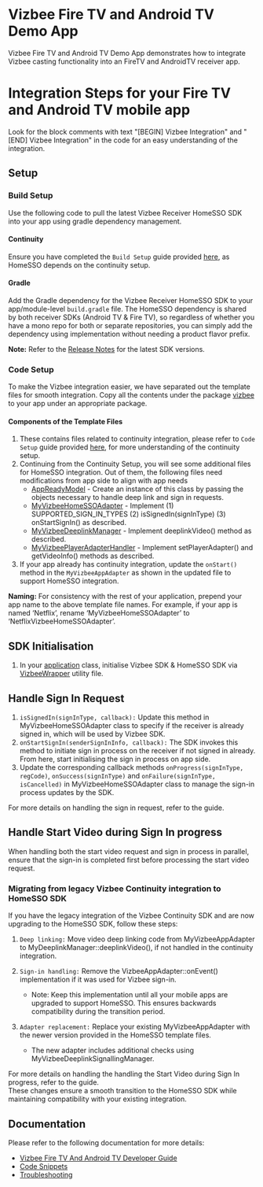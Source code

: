 # Vizbee Fire TV and Android TV Demo App
Vizbee Fire TV and Android TV Demo App demonstrates how to integrate Vizbee casting functionality into an FireTV and AndroidTV receiver app.

# Integration Steps for your Fire TV and Android TV mobile app
Look for the block comments with text "[BEGIN] Vizbee Integration" and "[END] Vizbee Integration" in the code for an easy understanding of the integration.

## Setup
### Build Setup
Use the following code to pull the latest Vizbee Receiver HomeSSO SDK into your app using gradle dependency management.

#### Continuity
Ensure you have completed the `Build Setup` guide provided [here](https://github.com/ClaspTV/vizbee-ftv-atv-demo-app/blob/develop/README.md#build-setup), as HomeSSO depends on the continuity setup.

#### Gradle
Add the Gradle dependency for the Vizbee Receiver HomeSSO SDK to your app/module-level `build.gradle` file. The HomeSSO dependency is shared by both receiver SDKs (Android TV & Fire TV), so regardless of whether you have a mono repo for both or separate repositories, you can simply add the dependency using implementation without needing a product flavor prefix.

**Note:** Refer to the [Release Notes](https://console.vizbee.tv/app/vzb6102589938/develop/releases/android-releases) for the latest SDK versions.

### Code Setup
To make the Vizbee integration easier, we have separated out the template files for smooth integration. Copy all the contents under the package [vizbee](app/src/main/java/tv/vizbee/screendemo/vizbee) to your app under an appropriate package. 

#### Components of the Template Files
1. These contains files related to continuity integration, please refer to `Code Setup` guide provided [here](https://github.com/ClaspTV/vizbee-ftv-atv-demo-app/blob/develop/README.md#code-setup), for more understanding of the continuity setup.
2. Continuing from the Continuity Setup, you will see some additional files for HomeSSO integration. Out of them, the following files need modifications from app side to align with app needs
    * [AppReadyModel](app/src/main/java/tv/vizbee/screendemo/vizbee/applifecycle/AppReadyModel.kt) - Create an instance of this class by passing the objects necessary to handle deep link and sign in requests.
    * [MyVizbeeHomeSSOAdapter](app/src/main/java/tv/vizbee/screendemo/vizbee/homesso/MyVizbeeHomeSSOAdapter.kt) - Implement (1) SUPPORTED_SIGN_IN_TYPES (2) isSignedIn(signInType) (3) onStartSignIn() as described.
    * [MyVizbeeDeeplinkManager](app/src/main/java/tv/vizbee/screendemo/vizbee/video/deeplink/MyVizbeeDeeplinkManager.kt) - Implement deeplinkVideo() method as described.
    * [MyVizbeePlayerAdapterHandler](app/src/main/java/tv/vizbee/screendemo/vizbee/video/playback/MyVizbeePlayerAdapterHandler.kt) - Implement setPlayerAdapter() and getVideoInfo() methods as described.
3. If your app already has continuity integration, update the `onStart()` method in the `MyVizbeeAppAdapter` as shown in the updated file to support HomeSSO integration.

**Naming:** For consistency with the rest of your application, prepend your app name to the above template file names. For example, if your app is named ‘Netflix’, rename ‘MyVizbeeHomeSSOAdapter’ to ‘NetflixVizbeeHomeSSOAdapter’.  

## SDK Initialisation
1. In your [application](app/src/main/java/tv/vizbee/screendemo/VizbeeTVDemoApplication.java) class, initialise Vizbee SDK & HomeSSO SDK via [VizbeeWrapper](app/src/main/java/tv/vizbee/screendemo/vizbee/VizbeeWrapper.kt) utility file.

## Handle Sign In Request
1. `isSignedIn(signInType, callback):` Update this method in MyVizbeeHomeSSOAdapter class to specify if the receiver is already signed in, which will be used by Vizbee SDK.
2. `onStartSignIn(senderSignInInfo, callback):` The SDK invokes this method to initiate sign in process on the receiver if not signed in already. From here, start initialising the sign in process on app side.
3. Update the corresponding callback methods `onProgress(signInType, regCode)`, `onSuccess(signInType)` and `onFailure(signInType, isCancelled)` in MyVizbeeHomeSSOAdapter class to manage the sign-in process updates by the SDK.

For more details on handling the sign in request, refer to the guide.

## Handle Start Video during Sign In progress
When handling both the start video request and sign in process in parallel, ensure that the sign-in is completed first before processing the start video request.

### Migrating from legacy Vizbee Continuity integration to HomeSSO SDK
If you have the legacy integration of the Vizbee Continuity SDK and are now upgrading to the HomeSSO SDK, follow these steps:

1. `Deep linking:` Move video deep linking code from MyVizbeeAppAdapter to MyDeeplinkManager::deeplinkVideo(), if not handled in the continuity integration.
2. `Sign-in handling:` Remove the VizbeeAppAdapter::onEvent() implementation if it was used for Vizbee sign-in.

   * Note: Keep this implementation until all your mobile apps are upgraded to support HomeSSO. This ensures backwards compatibility during the transition period.
3. `Adapter replacement:` Replace your existing MyVizbeeAppAdapter with the newer version provided in the HomeSSO template files.

   * The new adapter includes additional checks using MyVizbeeDeeplinkSignallingManager.
     
For more details on handling the handling the Start Video during Sign In progress, refer to the guide.   
These changes ensure a smooth transition to the HomeSSO SDK while maintaining compatibility with your existing integration.

## Documentation
Please refer to the following documentation for more details:
* [Vizbee Fire TV And Android TV Developer Guide](https://console.vizbee.tv/app/vzb2000001/develop/guides/firetv-androidtv-snippets)
* [Code Snippets](https://console.vizbee.tv/app/vzb2000001/develop/guides/firetv-androidtv-snippets)
* [Troubleshooting](https://console.vizbee.tv/app/vzb2000001/develop/guides/firetv-androidtv-troubleshooting-snippets)

